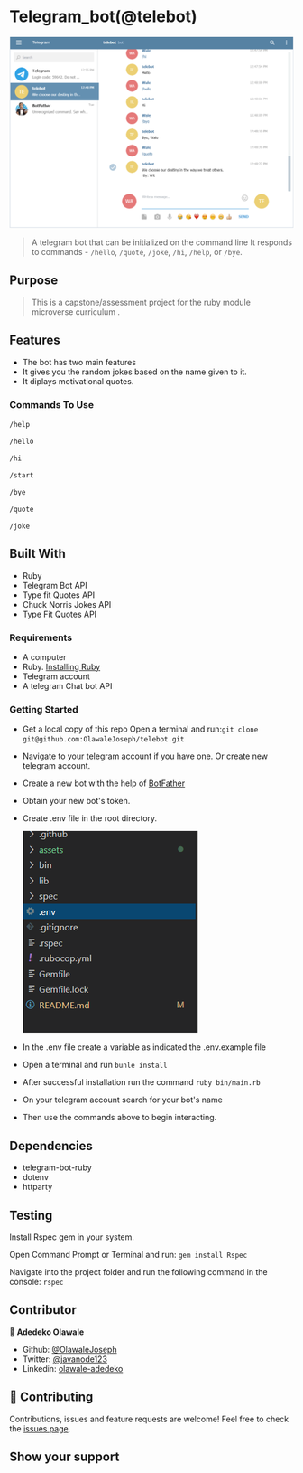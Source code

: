 
# Telegram_bot(@telebot)

![screenshot](assets/bot.png)

> A telegram bot that can be initialized on the command line
 It responds to commands - ```/hello```, ```/quote```, ```/joke```, ```/hi```, ```/help```, or ```/bye```.

## Purpose

> This is a capstone/assessment project for the ruby module microverse curriculum .

## Features

- The bot has two main features
- It gives you the random jokes based on the name given to it.
- It diplays motivational quotes.

### Commands To Use

```console
/help
```

```console
/hello
```

```console
/hi
```

 ```console
/start
```

 ```console
/bye
```

 ```console
/quote
```

 ```console
/joke
```

## Built With

- Ruby
- Telegram Bot API
- Type fit Quotes API
- Chuck Norris Jokes API
- Type Fit Quotes API

### Requirements
- A computer
- Ruby. [Installing Ruby](https://www.ruby-lang.org/en/documentation/installation/)
- Telegram account
- A telegram Chat bot API

### Getting Started

- Get a local copy of this repo
  Open a terminal and run:```git clone git@github.com:OlawaleJoseph/telebot.git```
- Navigate to your telegram account if you have one. Or create new telegram account.
- Create a new bot with the help of [BotFather](https://t.me/botfather)
- Obtain your new bot's token.
- Create .env file in the root directory.

  ![env example](assets/env.png)
- In the .env file create a variable as indicated the .env.example file
- Open a terminal and run ```bunle install```
- After successful installation run the command ```ruby bin/main.rb```

- On your telegram account search for your bot's name

- Then use the commands above to begin interacting.

## Dependencies

- telegram-bot-ruby
- dotenv
- httparty


## Testing

Install Rspec gem in your system.

Open Command Prompt or Terminal and run: ```gem install Rspec```

Navigate into the project folder and run the following command in the console: ```rspec```


## Contributor

👤 **Adedeko Olawale**

- Github: [@OlawaleJoseph](https://github.com/OlawaleJoseph)
- Twitter: [@javanode123](https://twitter.com/javanode123)
- Linkedin: [olawale-adedeko](http://www.linkedin.com/in/olawale-adedeko)

## 🤝 Contributing

Contributions, issues and feature requests are welcome!
Feel free to check the [issues page](https://github.com/OlawaleJoseph/telebot/issues).

## Show your support
